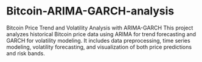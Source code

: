 # Bitcoin-ARIMA-GARCH-analysis
Bitcoin Price Trend and Volatility Analysis with ARIMA-GARCH  This project analyzes historical Bitcoin price data using ARIMA for trend forecasting and GARCH for volatility modeling. It includes data preprocessing, time series modeling, volatility forecasting, and visualization of both price predictions and risk bands.
